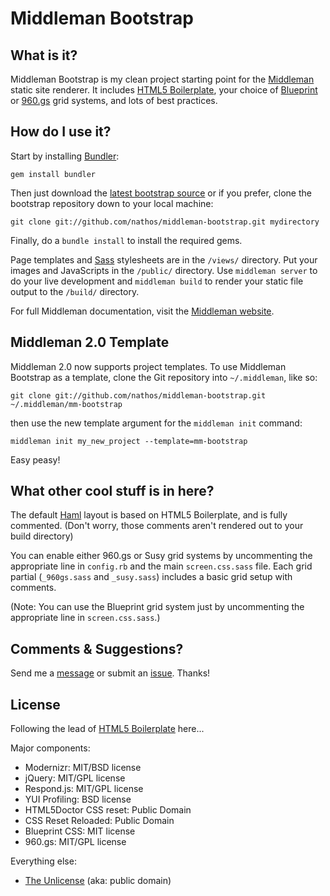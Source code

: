 # Middleman Bootstrap


## What is it?

Middleman Bootstrap is my clean project starting point for the [Middleman](http://middlemanapp.com/) static site renderer. It includes [HTML5 Boilerplate](http://html5boilerplate.com/), your choice of [Blueprint](http://www.blueprintcss.org/tests/parts/grid.html) or [960.gs](http://960.gs/) grid systems, and lots of best practices.


## How do I use it?

Start by installing [Bundler](http://gembundler.com/):

```
gem install bundler
```

Then just download the [latest bootstrap source](https://github.com/nathos/middleman-bootstrap/archives/master) or if you prefer, clone the bootstrap repository down to your local machine:

```
git clone git://github.com/nathos/middleman-bootstrap.git mydirectory
```

Finally, do a ```bundle install``` to install the required gems.

Page templates and [Sass](http://sass-lang.com/) stylesheets are in the ```/views/``` directory. Put your images and JavaScripts in the ```/public/``` directory. Use ```middleman server``` to do your live development and ```middleman build``` to render your static file output to the ```/build/``` directory. 

For full Middleman documentation, visit the [Middleman website](http://middlemanapp.com/).

## Middleman 2.0 Template

Middleman 2.0 now supports project templates. To use Middleman Bootstrap as a template, clone the Git repository into ```~/.middleman```, like so:

```git clone git://github.com/nathos/middleman-bootstrap.git ~/.middleman/mm-bootstrap```

then use the new template argument for the ```middleman init``` command:

```middleman init my_new_project --template=mm-bootstrap```

Easy peasy!

## What other cool stuff is in here?

The default [Haml](http://haml-lang.com/) layout is based on HTML5 Boilerplate, and is fully commented. (Don't worry, those comments aren't rendered out to your build directory)

You can enable either 960.gs or Susy grid systems by uncommenting the appropriate line in ```config.rb``` and the main ```screen.css.sass``` file. Each grid partial (```_960gs.sass``` and ```_susy.sass```) includes a basic grid setup with comments.

(Note: You can use the Blueprint grid system just by uncommenting the appropriate line in ```screen.css.sass```.)


## Comments & Suggestions?

Send me a [message](https://github.com/nathos) or submit an [issue](https://github.com/nathos/middleman-bootstrap/issues). Thanks!


## License

Following the lead of [HTML5 Boilerplate](https://github.com/paulirish/html5-boilerplate) here...

Major components:

* Modernizr: MIT/BSD license
* jQuery: MIT/GPL license
* Respond.js: MIT/GPL license
* YUI Profiling: BSD license
* HTML5Doctor CSS reset: Public Domain
* CSS Reset Reloaded: Public Domain
* Blueprint CSS: MIT license
* 960.gs: MIT/GPL license

Everything else:

* [The Unlicense](http://unlicense.org/) (aka: public domain)